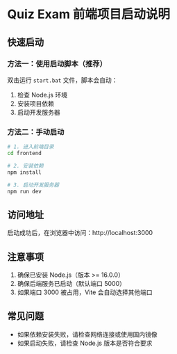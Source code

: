 # Quiz Exam 前端项目启动说明

## 快速启动

### 方法一：使用启动脚本（推荐）
双击运行 `start.bat` 文件，脚本会自动：
1. 检查 Node.js 环境
2. 安装项目依赖
3. 启动开发服务器

### 方法二：手动启动
```bash
# 1. 进入前端目录
cd frontend

# 2. 安装依赖
npm install

# 3. 启动开发服务器
npm run dev
```

## 访问地址
启动成功后，在浏览器中访问：http://localhost:3000

## 注意事项
1. 确保已安装 Node.js（版本 >= 16.0.0）
2. 确保后端服务已启动（默认端口 5000）
3. 如果端口 3000 被占用，Vite 会自动选择其他端口

## 常见问题
- 如果依赖安装失败，请检查网络连接或使用国内镜像
- 如果启动失败，请检查 Node.js 版本是否符合要求 